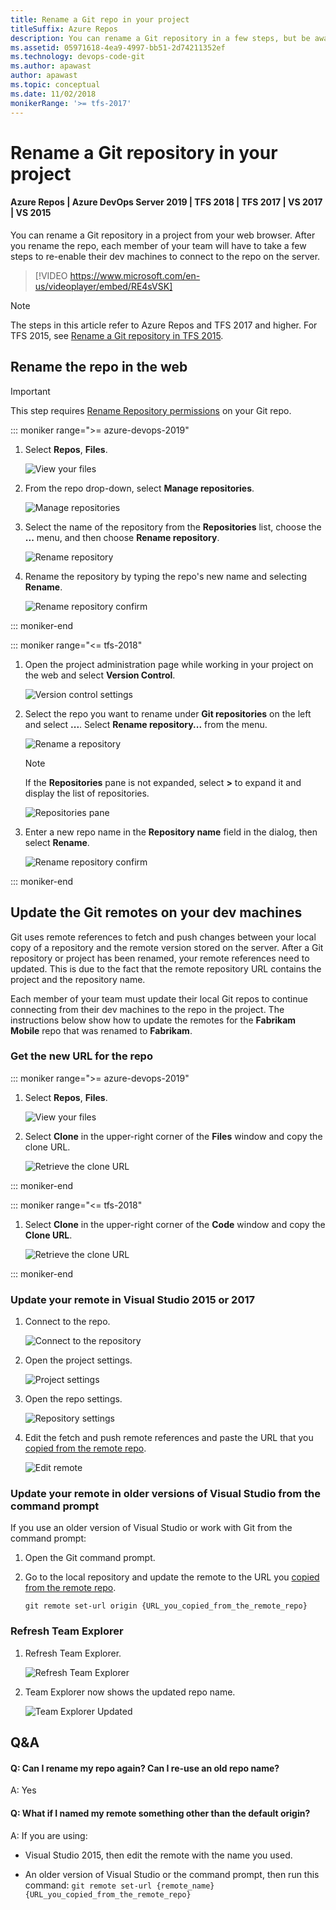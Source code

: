 ```yaml
---
title: Rename a Git repo in your project
titleSuffix: Azure Repos
description: You can rename a Git repository in a few steps, but be aware that your team will have to take a few more steps to adapt to the change.
ms.assetid: 05971618-4ea9-4997-bb51-2d74211352ef
ms.technology: devops-code-git 
ms.author: apawast
author: apawast
ms.topic: conceptual
ms.date: 11/02/2018
monikerRange: '>= tfs-2017'
---
```


# Rename a Git repository in your project

#### Azure Repos | Azure DevOps Server 2019 | TFS 2018 | TFS 2017 | VS 2017 | VS 2015

You can rename a Git repository in a project from your web browser. After you rename the repo, each member of your team will have to take a few steps to re-enable their dev machines to connect to the repo on the server.

> [!VIDEO https://www.microsoft.com/en-us/videoplayer/embed/RE4sVSK]

> [!NOTE]
> The steps in this article refer to Azure Repos and TFS 2017 and higher. For TFS 2015, see [Rename a Git repository in TFS 2015](repo-rename-tfs2015.md).

## Rename the repo in the web

> [!IMPORTANT]
> This step requires [Rename Repository permissions](../../organizations/security/set-git-tfvc-repository-permissions.md#git-repository) on your Git repo.

::: moniker range=">= azure-devops-2019"

1.  Select **Repos**, **Files**.

    ![View your files](media/repos-navigation/repos-files.png)

2.  From the repo drop-down, select **Manage repositories**.

    ![Manage repositories](media/repo-mgmt/manage-repositories.png)

3.  Select the name of the repository from the **Repositories** list, choose the **...** menu, and then choose **Rename repository**.

    ![Rename repository](media/repo-mgmt/rename-repository.png)

4.  Rename the repository by typing the repo's new name and selecting **Rename**.

    ![Rename repository confirm](media/repo-mgmt/rename-repository-confirm.png)

::: moniker-end

::: moniker range="<= tfs-2018"

1.  Open the project administration page while working in your project on the web and select **Version Control**.

    ![Version control settings](media/repo-mgmt/version-control-settings.png)

2.  Select the repo you want to rename under **Git repositories** on the left and select **...**. Select **Rename repository...** from the menu.

    ![Rename a repository](media/repo-mgmt/rename-repo-2107.png)

    > [!NOTE]
    > If the **Repositories** pane is not expanded, select **>** to expand it and display the list of repositories.
    >
    > ![Repositories pane](media/repo-mgmt/expand-repositories-pane.png)

3.  Enter a new repo name in the **Repository name** field in the dialog, then select **Rename**.

    ![Rename repository confirm](media/repo-mgmt/rename-repository-confirm.png)

::: moniker-end

## Update the Git remotes on your dev machines

Git uses remote references to fetch and push changes between your local copy of a repository and the remote version stored on the server. After a Git repository or project has been renamed, your remote references need to updated. This is due to the fact that the remote repository URL contains the project and the repository name.

Each member of your team must update their local Git repos to continue connecting from their dev machines to the repo in the project. The instructions below show how to update the remotes for the **Fabrikam Mobile** repo that was renamed to **Fabrikam**.

<a name="copy_remote_repo_url"></a>

### Get the new URL for the repo

::: moniker range=">= azure-devops-2019"

1.  Select **Repos**, **Files**.

    ![View your files](media/repos-navigation/repos-files.png)

2.  Select **Clone** in the upper-right corner of the **Files** window and copy the clone URL.

    ![Retrieve the clone URL](../get-started/media/clone-repo/clone-repo.png)

::: moniker-end

::: moniker range="<= tfs-2018"

1.  Select **Clone** in the upper-right corner of the **Code** window and copy the **Clone URL**.

    ![Retrieve the clone URL](media/repo-mgmt/clone-git-repo.png)

::: moniker-end

### Update your remote in Visual Studio 2015 or 2017

1.  Connect to the repo.

    ![Connect to the repository](media/repo-rename/RepoConnect.png)

2.  Open the project settings.

    ![Project settings](media/repo-rename/ProjectSettings.png)

3.  Open the repo settings.

    ![Repository settings](media/repo-rename/RepoSettings.png)

4.  Edit the fetch and push remote references and paste the URL that you [copied from the remote repo](#copy_remote_repo_url).

    ![Edit remote](media/repo-rename/EditRepoSettings.png)

### Update your remote in older versions of Visual Studio from the command prompt

If you use an older version of Visual Studio or work with Git from the command prompt:

1.  Open the Git command prompt.

2.  Go to the local repository and update the remote to the URL you [copied from the remote repo](#copy_remote_repo_url).

    `git remote set-url origin {URL_you_copied_from_the_remote_repo}`

### Refresh Team Explorer

1.  Refresh Team Explorer.

    ![Refresh Team Explorer](media/repo-rename/RefreshTeamExplorer.png)

2.  Team Explorer now shows the updated repo name.

    ![Team Explorer Updated](media/repo-rename/Result.png)

## Q&A

<!-- BEGINSECTION class="m-qanda" -->

#### Q: Can I rename my repo again? Can I re-use an old repo name?

A: Yes

#### Q: What if I named my remote something other than the default origin?

A: If you are using:

- Visual Studio 2015, then edit the remote with the name you used.

- An older version of Visual Studio or the command prompt, then run this command: `git remote set-url {remote_name} {URL_you_copied_from_the_remote_repo}`

<!-- ENDSECTION -->
